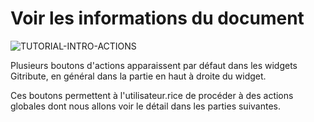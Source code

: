 
# Voir les informations du document

<div>
  <img
    alt="TUTORIAL-INTRO-ACTIONS"
    src="https://raw.githubusercontent.com/multi-coop/vizboard-website-content/main/images/tutorial/commented/tutorial-actions.png"
    />
</div>

Plusieurs boutons d'actions apparaissent par défaut dans les widgets Gitribute, en général dans la partie en haut à droite du widget.

Ces boutons permettent à l'utilisateur.rice de procéder à des actions globales dont nous allons voir le détail dans les parties suivantes.

